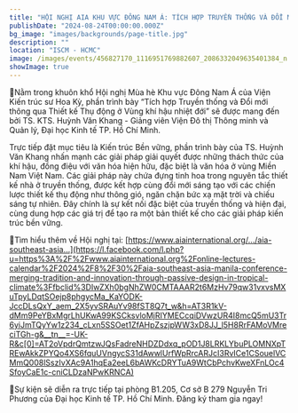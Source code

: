 ```yaml
---
title: "HỘI NGHỊ AIA KHU VỰC ĐÔNG NAM Á: TÍCH HỢP TRUYỀN THỐNG VÀ ĐỔI MỚI THÔNG QUA THIẾT KẾ THỤ ĐỘNG Ở VÙNG KHÍ HẬU NHIỆT ĐỚI"
publishDate: "2024-08-24T00:00:00.000Z"
bg_image: "images/backgrounds/page-title.jpg"
description: "" 
location: "ISCM - HCMC"
image: /images/events/456827170_1116951769882607_2086332049635401384_n.jpg
showImage: true
---
```


🌟Nằm trong khuôn khổ Hội nghị Mùa hè Khu vực Đông Nam Á của Viện Kiến trúc sư Hoa Kỳ, phần trình bày “Tích hợp Truyền thống và Đổi mới thông qua Thiết kế Thụ động ở Vùng khí hậu nhiệt đới” sẽ được mang đến bởi TS. KTS.  Huỳnh Văn Khang - Giảng viên Viện Đô thị Thông minh và Quản lý, Đại học Kinh tế TP. Hồ Chí Minh. 

Trực tiếp đặt mục tiêu là Kiến trúc Bền vững, phần trình bày của TS. Huỳnh Văn Khang nhấn mạnh các giải pháp giải quyết được những thách thức của khí hậu, đồng điệu với văn hóa hiện hữu, đặc biệt là văn hóa ở vùng Miền Nam Việt Nam. Các giải pháp này chứa đựng tinh hoa trong nguyên tắc thiết kế nhà ở truyền thống, được kết hợp cùng đổi mới sáng tạo với các chiến lược thiết kế thụ động như thông gió, ngăn chặn bức xạ mặt trời và chiếu sáng tự nhiên. Đây chính là sự kết nối đặc biệt của truyền thống và hiện đại, cùng dung hợp các giá trị để tạo ra một bản thiết kế cho các giải pháp kiến trúc bền vững. 

🌟Tìm hiểu thêm về Hội nghị tại: [https://www.aiainternational.org/.../aia-southeast-asia...](https://l.facebook.com/l.php?u=https%3A%2F%2Fwww.aiainternational.org%2Fonline-lectures-calendar%2F2024%2F8%2F30%2Faia-southeast-asia-manila-conference-merging-tradition-and-innovation-through-passive-design-in-tropical-climate%3Ffbclid%3DIwZXh0bgNhZW0CMTAAAR2t6MzHv79qw31vxvsMXuTpyLDqtSOejp8phgycMa_KaYODK-JccDLsQxY_aem_2X5yvSRAuYv98fST8Q7t_w&h=AT3R1kV-dMm9PeYBxMgrLhUKwA99KSCksvloMjRIYMECcqiDVwzUR4I8mcQ5mU3Tr6yiJmTQyYw1z234_cLxn5SSOet1ZfAHpZszjpWW3xD8JJ_l5H8RrFAMoVMreciTGh-g&__tn__=-UK-R&c[0]=AT2oVpdrQmtzwJQsFadreNHDZDdxq_pOD1J8LRKLYbuPLOMNXpTREwAkkZPYQo4XS6fquUVngycS31dAwwlUrfWpRrcARJcI3RvICe1CSouelVCMmQ008lSszIvXAc9A1hqEa2eeL6bAWKcDRYTuA9WtCbPchvKweXFnLOc4SfoyCaE1c-cniCLDzaNPwKRNCA)

🌟Sự kiện sẽ diễn ra trực tiếp tại phòng B1.205, Cơ sở B 279 Nguyễn Tri Phương của Đại học Kinh tế TP. Hồ Chí Minh. Đăng ký tham gia ngay!